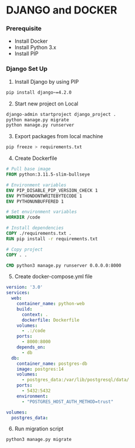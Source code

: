 # DJANGO and DOCKER

### Prerequisite
- Install Docker
- Install Python 3.x
- Install PIP

### Django Set Up
1. Install Django by using PIP
```sh
pip install django~=4.2.0
```

2. Start new project on Local
```sh
django-admin startproject django_project .
python manage.py migrate
python manage.py runserver
```

3. Export packages from local machine
```sh
pip freeze > requirements.txt
```

4. Create Dockerfile
```Dockerfile
# Pull base image
FROM python:3.11.5-slim-bullseye

# Environment variables
ENV PIP_DISABLE_PIP_VERSION_CHECK 1 
ENV PYTHONDONTWRITEBYTECODE 1 
ENV PYTHONUNBUFFERED 1

# Set environment variables
WORKDIR /code

# Install dependencies
COPY ./requirements.txt .
RUN pip install -r requirements.txt

# Copy project
COPY . .

CMD python3 manage.py runserver 0.0.0.0:8000
```

5. Create docker-compose.yml file
```yml
version: '3.0'
services:
  web:
    container_name: python-web
    build:
      context: .
      dockerfile: Dockerfile
    volumes:
      - .:/code
    ports:
      - 8000:8000
    depends_on:
      - db
  db:
    container_name: postgres-db
    image: postgres:14
    volumes:
      - postgres_data:/var/lib/postgresql/data/
    ports:
      - 5432:5432
    environment:
      - "POSTGRES_HOST_AUTH_METHOD=trust"

volumes:
  postgres_data:

```

6. Run migration script
```sh
python3 manage.py migrate
```
